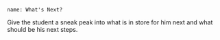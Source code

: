 ```ngMeta
name: What's Next?
```

Give the student a sneak peak into what is in store for him next and what should be his next steps.